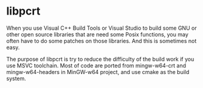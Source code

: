 # libpcrt
When you use Visual C++ Build Tools or Visual Studio to build some GNU or other open source libraries that are need some Posix functions, you may often have to do some patches on those libraries. And this is sometimes not easy.

The purpose of libpcrt is try to reduce the difficulty of the build work if you use MSVC toolchain. Most of code are ported from mingw-w64-crt and mingw-w64-headers in MinGW-w64 project, and use cmake as the build system.
